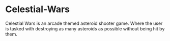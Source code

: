 # Celestial-Wars
Celestial Wars is an arcade themed asteroid shooter game. Where the user is tasked with destroying as many asteroids as possible without being hit by them.
